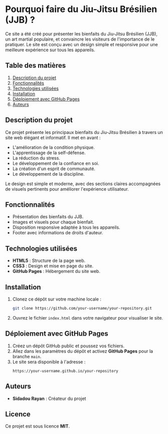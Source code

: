 # Pourquoi faire du Jiu-Jitsu Brésilien (JJB) ?

Ce site a été créé pour présenter les bienfaits du Jiu-Jitsu Brésilien (JJB), un art martial populaire, et convaincre les visiteurs de l'importance de le pratiquer. Le site est conçu avec un design simple et responsive pour une meilleure expérience sur tous les appareils.

## Table des matières

1. [Description du projet](#description-du-projet)
2. [Fonctionnalités](#fonctionnalités)
3. [Technologies utilisées](#technologies-utilisées)
4. [Installation](#installation)
5. [Déploiement avec GitHub Pages](#déploiement-avec-github-pages)
6. [Auteurs](#auteurs)

## Description du projet

Ce projet présente les principaux bienfaits du Jiu-Jitsu Brésilien à travers un site web élégant et informatif. Il met en avant :
- L'amélioration de la condition physique.
- L'apprentissage de la self-défense.
- La réduction du stress.
- Le développement de la confiance en soi.
- La création d'un esprit de communauté.
- Le développement de la discipline.

Le design est simple et moderne, avec des sections claires accompagnées de visuels pertinents pour améliorer l'expérience utilisateur.

## Fonctionnalités

- Présentation des bienfaits du JJB.
- Images et visuels pour chaque bienfait.
- Disposition responsive adaptée à tous les appareils.
- Footer avec informations de droits d'auteur.

## Technologies utilisées

- **HTML5** : Structure de la page web.
- **CSS3** : Design et mise en page du site.
- **GitHub Pages** : Hébergement du site web.

## Installation

1. Clonez ce dépôt sur votre machine locale :
    ```bash
    git clone https://github.com/your-username/your-repository.git
    ```
2. Ouvrez le fichier `index.html` dans votre navigateur pour visualiser le site.

## Déploiement avec GitHub Pages

1. Créez un dépôt GitHub public et poussez vos fichiers.
2. Allez dans les paramètres du dépôt et activez **GitHub Pages** pour la branche `main`.
3. Le site sera disponible à l'adresse :
    ```
    https://your-username.github.io/your-repository
    ```

## Auteurs

- **Sidadou Rayan** : Créateur du projet

## Licence

Ce projet est sous licence **MIT**.

